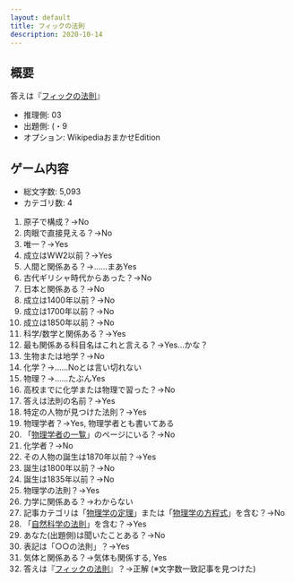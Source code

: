 ```yaml
---
layout: default
title: フィックの法則
description: 2020-10-14
---
```


## 概要

答えは『[フィックの法則](https://ja.wikipedia.org/wiki/%E3%83%95%E3%82%A3%E3%83%83%E3%82%AF%E3%81%AE%E6%B3%95%E5%89%87)』

- 推理側: 03
- 出題側: (・9
- オプション: WikipediaおまかせEdition

## ゲーム内容

- 総文字数: 5,093
- カテゴリ数: 4

1. 原子で構成？→No
2. 肉眼で直接見える？→No
3. 唯一？→Yes
4. 成立はWW2以前？→Yes
5. 人間と関係ある？→……まあYes
6. 古代ギリシャ時代からあった？→No
7. 日本と関係ある？→No
8. 成立は1400年以前？→No
9. 成立は1700年以前？→No
10. 成立は1850年以前？→No
11. 科学/数学と関係ある？→Yes
12. 最も関係ある科目名はこれと言える？→Yes…かな？
13. 生物または地学？→No
14. 化学？→……Noとは言い切れない
15. 物理？→……たぶんYes
16. 高校までに化学または物理で習った？→No
17. 答えは法則の名前？→Yes
18. 特定の人物が見つけた法則？→Yes
19. 物理学者？→Yes, 物理学者とも書いてある
20. 「[物理学者の一覧](https://ja.wikipedia.org/wiki/%E7%89%A9%E7%90%86%E5%AD%A6%E8%80%85%E3%81%AE%E4%B8%80%E8%A6%A7)」のページにいる？→No
21. 化学者？→No
22. その人物の誕生は1870年以前？→Yes
23. 誕生は1800年以前？→No
24. 誕生は1835年以前？→No
25. 物理学の法則？→Yes
26. 力学に関係ある？→わからない
27. 記事カテゴリは「[物理学の定理](https://ja.wikipedia.org/wiki/Category:%E7%89%A9%E7%90%86%E5%AD%A6%E3%81%AE%E5%AE%9A%E7%90%86)」または「[物理学の方程式](https://ja.wikipedia.org/wiki/Category:%E7%89%A9%E7%90%86%E5%AD%A6%E3%81%AE%E6%96%B9%E7%A8%8B%E5%BC%8F)」を含む？→No
28. 「[自然科学の法則](https://ja.wikipedia.org/wiki/Category:%E8%87%AA%E7%84%B6%E7%A7%91%E5%AD%A6%E3%81%AE%E6%B3%95%E5%89%87)」を含む？→Yes
29. あなた(出題側)は聞いたことある？→No
30. 表記は「○○の法則」？→Yes
31. 気体と関係ある？→気体も関係する, Yes
32. 答えは『[フィックの法則](https://ja.wikipedia.org/wiki/%E3%83%95%E3%82%A3%E3%83%83%E3%82%AF%E3%81%AE%E6%B3%95%E5%89%87)』？→正解 (※文字数一致記事を見つけた)
